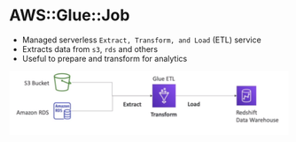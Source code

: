 # AWS::Glue::Job

- Managed serverless `Extract, Transform, and Load` (ETL) service
- Extracts data from `s3`, `rds` and others
- Useful to prepare and transform for analytics

![Glue](../../../images/glue.png)
